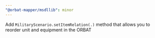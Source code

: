 ```yaml
---
"@orbat-mapper/msdllib": minor
---
```


Add `MilitaryScenario.setItemRelation(.)` method that allows you to reorder unit and equipment in the ORBAT
